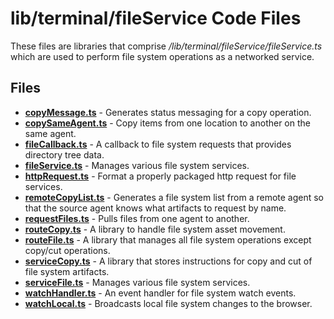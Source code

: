 # lib/terminal/fileService Code Files
These files are libraries that comprise */lib/terminal/fileService/fileService.ts* which are used to perform file system operations as a networked service.

## Files
<!-- Do not edit below this line.  Contents dynamically populated. -->

* **[copyMessage.ts](copyMessage.ts)**       - Generates status messaging for a copy operation.
* **[copySameAgent.ts](copySameAgent.ts)**   - Copy items from one location to another on the same agent.
* **[fileCallback.ts](fileCallback.ts)**     - A callback to file system requests that provides directory tree data.
* **[fileService.ts](fileService.ts)**       - Manages various file system services.
* **[httpRequest.ts](httpRequest.ts)**       - Format a properly packaged http request for file services.
* **[remoteCopyList.ts](remoteCopyList.ts)** - Generates a file system list from a remote agent so that the source agent knows what artifacts to request by name.
* **[requestFiles.ts](requestFiles.ts)**     - Pulls files from one agent to another.
* **[routeCopy.ts](routeCopy.ts)**           - A library to handle file system asset movement.
* **[routeFile.ts](routeFile.ts)**           - A library that manages all file system operations except copy/cut operations.
* **[serviceCopy.ts](serviceCopy.ts)**       - A library that stores instructions for copy and cut of file system artifacts.
* **[serviceFile.ts](serviceFile.ts)**       - Manages various file system services.
* **[watchHandler.ts](watchHandler.ts)**     - An event handler for file system watch events.
* **[watchLocal.ts](watchLocal.ts)**         - Broadcasts local file system changes to the browser.